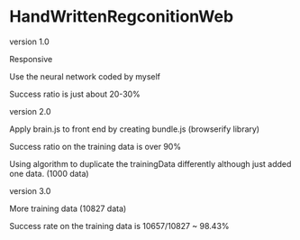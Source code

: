 ﻿# HandWrittenRegconitionWeb
 version 1.0
 
 Responsive
 
 Use the neural network coded by myself
 
 Success ratio is just about 20-30%
 
 
 version 2.0
 
 Apply brain.js to front end by creating bundle.js (browserify library)
 
 Success ratio on the training data is over 90%
 
 Using algorithm to duplicate the trainingData differently although just added one data. (1000 data)
 
 version 3.0
 
 More training data (10827 data)
 
 Success rate on the training data is 10657/10827 ~ 98.43%
